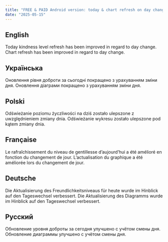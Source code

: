 ```yaml
---
title: "FREE & PAID Android version: today & chart refresh on day change improvement"
date: "2025-05-15"
---
```


## English

Today kindness level refresh has been improved in regard to day change.
Chart refresh has been improved in regard to day change.

## Українська

Оновлення рівня доброти за сьогодні покращено з урахуванням зміни дня.
Оновлення діаграми покращено з урахуванням зміни дня.

## Polski

Odświeżanie poziomu życzliwości na dziś zostało ulepszone z uwzględnieniem zmiany dnia.
Odświeżanie wykresu zostało ulepszone pod kątem zmiany dnia.

## Française

Le rafraîchissement du niveau de gentillesse d’aujourd’hui a été amélioré en fonction du changement de jour.
L’actualisation du graphique a été améliorée lors du changement de jour.

## Deutsche

Die Aktualisierung des Freundlichkeitsniveaus für heute wurde im Hinblick auf den Tageswechsel verbessert.
Die Aktualisierung des Diagramms wurde im Hinblick auf den Tageswechsel verbessert.

## Русский

Обновление уровня доброты за сегодня улучшено с учётом смены дня.
Обновление диаграммы улучшено с учётом смены дня.
